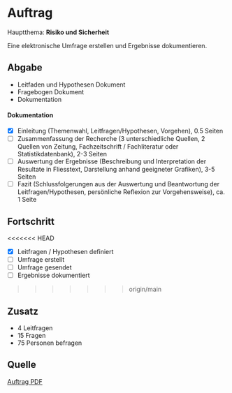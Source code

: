 
# Auftrag
Hauptthema: **Risiko und Sicherheit** 

Eine elektronische Umfrage erstellen und Ergebnisse dokumentieren.  


## Abgabe
- Leitfaden und Hypothesen Dokument
- Fragebogen Dokument
- Dokumentation

#### Dokumentation
- [x] Einleitung (Themenwahl, Leitfragen/Hypothesen, Vorgehen), 0.5 Seiten
- [ ] Zusammenfassung der Recherche (3 unterschiedliche Quellen, 2 Quellen von Zeitung, Fachzeitschrift / Fachliteratur oder Statistikdatenbank), 2-3 Seiten
- [ ] Auswertung der Ergebnisse (Beschreibung und Interpretation der Resultate in Fliesstext, Darstellung anhand geeigneter Grafiken), 3-5 Seiten
- [ ] Fazit (Schlussfolgerungen aus der Auswertung und Beantwortung der Leitfragen/Hypothesen, persönliche Reflexion zur Vorgehensweise), ca. 1 Seite

## Fortschritt
<<<<<<< HEAD
- [x] Leitfragen / Hypothesen definiert
- [ ] Umfrage erstellt
- [ ] Umfrage gesendet
- [ ] Ergebnisse dokumentiert
>>>>>>> origin/main

## Zusatz
- 4 Leitfragen
- 15 Fragen 
- 75 Personen befragen


## Quelle
[Auftrag PDF](../Dokumente/Auftrag_Umfrage_Risiko%20und%20Sicherheit.pdf) 